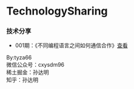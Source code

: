 # TechnologySharing
### 技术分享
- 001期：《不同编程语言之间如何通信合作》[查看](./001期/001.md)

By:tyza66  
微信公众号：cxysdm96  
稀土掘金：孙达明  
知乎：孙达明  

